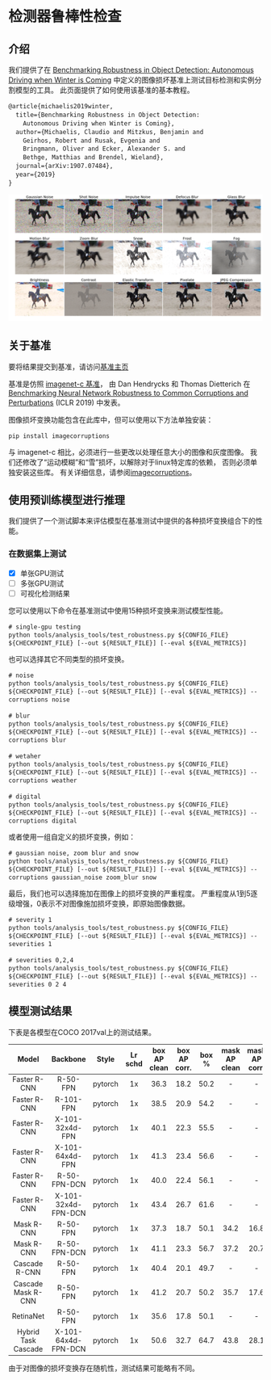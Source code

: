 # 检测器鲁棒性检查

## 介绍

我们提供了在 [Benchmarking Robustness in Object Detection: Autonomous Driving when Winter is Coming](https://arxiv.org/abs/1907.07484) 中定义的图像损坏基准上测试目标检测和实例分割模型的工具。
此页面提供了如何使用该基准的基本教程。

```latex
@article{michaelis2019winter,
  title={Benchmarking Robustness in Object Detection:
    Autonomous Driving when Winter is Coming},
  author={Michaelis, Claudio and Mitzkus, Benjamin and
    Geirhos, Robert and Rusak, Evgenia and
    Bringmann, Oliver and Ecker, Alexander S. and
    Bethge, Matthias and Brendel, Wieland},
  journal={arXiv:1907.07484},
  year={2019}
}
```

![image corruption example](../resources/corruptions_sev_3.png)

## 关于基准

要将结果提交到基准，请访问[基准主页](https://github.com/bethgelab/robust-detection-benchmark)

基准是仿照 [imagenet-c 基准](https://github.com/hendrycks/robustness)， 由
Dan Hendrycks 和 Thomas Dietterich 在 [Benchmarking Neural Network Robustness to Common Corruptions and Perturbations](https://arxiv.org/abs/1903.12261) (ICLR 2019) 中发表。

图像损坏变换功能包含在此库中，但可以使用以下方法单独安装：

```shell
pip install imagecorruptions
```

与 imagenet-c 相比，必须进行一些更改以处理任意大小的图像和灰度图像。
我们还修改了“运动模糊”和“雪”损坏，以解除对于linux特定库的依赖，
否则必须单独安装这些库。 有关详细信息，请参阅[imagecorruptions](https://github.com/bethgelab/imagecorruptions)。

## 使用预训练模型进行推理

我们提供了一个测试脚本来评估模型在基准测试中提供的各种损坏变换组合下的性能。

### 在数据集上测试

- [x] 单张GPU测试
- [ ] 多张GPU测试
- [ ] 可视化检测结果

您可以使用以下命令在基准测试中使用15种损坏变换来测试模型性能。

```shell
# single-gpu testing
python tools/analysis_tools/test_robustness.py ${CONFIG_FILE} ${CHECKPOINT_FILE} [--out ${RESULT_FILE}] [--eval ${EVAL_METRICS}]
```

也可以选择其它不同类型的损坏变换。

```shell
# noise
python tools/analysis_tools/test_robustness.py ${CONFIG_FILE} ${CHECKPOINT_FILE} [--out ${RESULT_FILE}] [--eval ${EVAL_METRICS}] --corruptions noise

# blur
python tools/analysis_tools/test_robustness.py ${CONFIG_FILE} ${CHECKPOINT_FILE} [--out ${RESULT_FILE}] [--eval ${EVAL_METRICS}] --corruptions blur

# wetaher
python tools/analysis_tools/test_robustness.py ${CONFIG_FILE} ${CHECKPOINT_FILE} [--out ${RESULT_FILE}] [--eval ${EVAL_METRICS}] --corruptions weather

# digital
python tools/analysis_tools/test_robustness.py ${CONFIG_FILE} ${CHECKPOINT_FILE} [--out ${RESULT_FILE}] [--eval ${EVAL_METRICS}] --corruptions digital
```

或者使用一组自定义的损坏变换，例如：

```shell
# gaussian noise, zoom blur and snow
python tools/analysis_tools/test_robustness.py ${CONFIG_FILE} ${CHECKPOINT_FILE} [--out ${RESULT_FILE}] [--eval ${EVAL_METRICS}] --corruptions gaussian_noise zoom_blur snow
```

最后，我们也可以选择施加在图像上的损坏变换的严重程度。
严重程度从1到5逐级增强，0表示不对图像施加损坏变换，即原始图像数据。

```shell
# severity 1
python tools/analysis_tools/test_robustness.py ${CONFIG_FILE} ${CHECKPOINT_FILE} [--out ${RESULT_FILE}] [--eval ${EVAL_METRICS}] --severities 1

# severities 0,2,4
python tools/analysis_tools/test_robustness.py ${CONFIG_FILE} ${CHECKPOINT_FILE} [--out ${RESULT_FILE}] [--eval ${EVAL_METRICS}] --severities 0 2 4
```

## 模型测试结果

下表是各模型在COCO 2017val上的测试结果。

Model  | Backbone  | Style   | Lr schd | box AP clean | box AP corr. | box % | mask AP clean | mask AP corr. | mask % |
:-----:|:---------:|:-------:|:-------:|:------------:|:------------:|:-----:|:-------------:|:-------------:|:------:|
Faster R-CNN | R-50-FPN  | pytorch | 1x      | 36.3   | 18.2         | 50.2  | -             | -             | -      |
Faster R-CNN | R-101-FPN | pytorch | 1x      | 38.5   | 20.9         | 54.2  | -             | -             | -      |
Faster R-CNN | X-101-32x4d-FPN | pytorch |1x | 40.1   | 22.3         | 55.5  | -             | -             | -      |
Faster R-CNN | X-101-64x4d-FPN | pytorch |1x | 41.3   | 23.4         | 56.6  | -             | -             | -      |
Faster R-CNN | R-50-FPN-DCN | pytorch | 1x   | 40.0   | 22.4         | 56.1  | -             | -             | -      |
Faster R-CNN | X-101-32x4d-FPN-DCN | pytorch | 1x | 43.4 | 26.7      | 61.6  | -             | -             | -      |
Mask R-CNN   | R-50-FPN  | pytorch | 1x      | 37.3   | 18.7         | 50.1  | 34.2          | 16.8          | 49.1   |
Mask R-CNN   | R-50-FPN-DCN | pytorch | 1x   | 41.1   | 23.3         | 56.7  | 37.2          | 20.7          | 55.7   |
Cascade R-CNN | R-50-FPN  | pytorch | 1x     | 40.4   | 20.1         | 49.7  | -             | -             | -      |
Cascade Mask R-CNN | R-50-FPN  | pytorch | 1x| 41.2   | 20.7         | 50.2  | 35.7          | 17.6          | 49.3   |
RetinaNet    | R-50-FPN  | pytorch | 1x      | 35.6   | 17.8         | 50.1  | -             | -             | -      |
Hybrid Task Cascade | X-101-64x4d-FPN-DCN | pytorch | 1x | 50.6 | 32.7 | 64.7 | 43.8         | 28.1          | 64.0   |

由于对图像的损坏变换存在随机性，测试结果可能略有不同。
